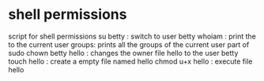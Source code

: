 # shell permissions
script for shell permissions
su betty : switch to user betty
whoiam : print the to the current user
groups: prints all the groups of the current user part of
sudo chown betty hello : changes the owner file hello to the user betty
touch hello : create a empty file named hello
chmod u+x hello : execute file hello
